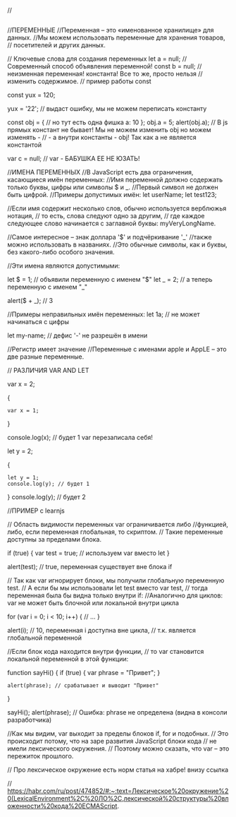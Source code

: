 // 
```js


```





//ПЕРЕМЕННЫЕ 
//Переменная – это «именованное хранилище» для данных. 
//Мы можем использовать переменные для хранения товаров,
// посетителей и других данных.

// Ключевые слова для создания переменных
let a = null; //  Современный способ объявления переменной!
const b = null; // неизменная переменная! константа! Все то же, просто нельзя
//  изменить содержимое.
// пример работы const 

const yux =  120;

yux = '22'; // выдаст ошибку, мы не можем переписать константу

const obj = { // но тут есть одна фишка
    a: 10
};
obj.a = 5;
alert(obj.a);
// В js прямых констант не бывает! Мы не можем изменить obj но можем изменять -
// - a внутри константы - obj! Так как  a не является константой


var c = null; // var - БАБУШКА ЕЕ НЕ ЮЗАТЬ!

//ИМЕНА ПЕРЕМЕННЫХ
//В JavaScript есть два ограничения, касающиеся имён переменных:
//Имя переменной должно содержать только буквы, цифры или символы $ и _.
//Первый символ не должен быть цифрой.
//Примеры допустимых имён:
let userName;
let test123;

//Если имя содержит несколько слов, обычно используется верблюжья нотация,
// то есть, слова следуют одно за другим,
// где каждое следующее слово начинается с заглавной буквы: myVeryLongName.

//Самое интересное – знак доллара '$' и подчёркивание '_' 
//также можно использовать в названиях. 
//Это обычные символы, как и буквы, без какого-либо особого значения.

//Эти имена являются допустимыми:

let $ = 1; // объявили переменную с именем "$"
let _ = 2; // а теперь переменную с именем "_"

alert($ + _); // 3


//Примеры неправильных имён переменных:
let 1a; // не может начинаться с цифры

let my-name; // дефис '-' не разрешён в имени


//Регистр имеет значение
//Переменные с именами apple и AppLE – это две разные переменные.


// РАЗЛИЧИЯ VAR AND LET

var x = 2;

{

    var x = 1;
    

}

console.log(x); // будет 1 var перезаписала себя!

let y = 2;

{

    let y = 1;
    console.log(y); // будет 1
    
}
console.log(y); // будет 2

//ПРИМЕР с learnjs

// Область видимости переменных var ограничивается либо
//функцией, либо, если переменная глобальная, то скриптом.
// Такие переменные доступны за пределами блока.

if (true) {
    var test = true; // используем var вместо let
}

alert(test); // true, переменная существует вне блока if

// Так как var игнорирует блоки, мы получили глобальную переменную test.
// А если бы мы использовали let test вместо var test,
// тогда переменная была бы видна только внутри if:
//Аналогично для циклов: var не может быть блочной или локальной внутри цикла

for (var i = 0; i < 10; i++) {
    // ...
}

alert(i); // 10, переменная i доступна вне цикла,
// т.к. является глобальной переменной

//Если блок кода находится внутри функции,
// то var становится локальной переменной в этой функции:

function sayHi() {
    if (true) {
        var phrase = "Привет";
    }

    alert(phrase); // срабатывает и выводит "Привет"
}

sayHi();
alert(phrase); // Ошибка: phrase не определена (видна в консоли разработчика)

//Как мы видим, var выходит за пределы блоков if, for и подобных.
// Это происходит потому, что на заре развития JavaScript блоки кода
// не имели лексического окружения.
// Поэтому можно сказать, что var – это пережиток прошлого.

// Про лексическое окружение  есть норм статья на хабре! внизу ссылка

// https://habr.com/ru/post/474852/#:~:text=Лексическое%20окружение%20(LexicalEnvironment%2C%20ЛО%2C,лексической%20структуры%20вложенности%20кода%20ECMAScript.
